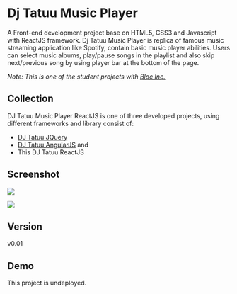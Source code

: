 # Dj Tatuu Music Player
A Front-end development project base on HTML5, CSS3 and Javascript with ReactJS framework. Dj Tatuu Music Player is replica of famous music streaming application like Spotify, contain basic music player abilities. Users can select music albums, play/pause songs in the playlist and also skip next/previous song by using player bar at the bottom of the page.

*Note: This is one of the student projects with [Bloc Inc.](https://www.bloc.io/)*

## Collection
DJ Tatuu Music Player ReactJS is one of three developed projects, using different frameworks and library consist of:
- [DJ Tatuu JQuery](https://github.com/bakhumhlea/dj-Tatuu-jquery)
- [DJ Tatuu AngularJS](https://github.com/bakhumhlea/dj-Tatuu-AngularJS) and
- This DJ Tatuu ReactJS

## Screenshot

![](app/assets/images/djTatuu-02.jpg)

![](app/assets/images/djTatuu-03.jpg)

## Version
v0.01

## Demo
This project is undeployed.
